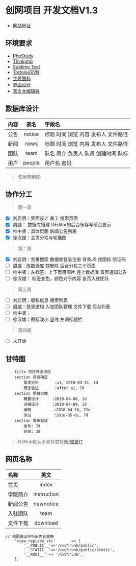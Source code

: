 创网项目 开发文档V1.3
===============

* [网站地址](http://www.jdcyxy.cn/)

## 环境要求
* [PhpStudy](http://www.phpstudy.net/)
* [Thinkphp](https://www.kancloud.cn/manual/thinkphp5/118003)
* [Sublime Text](https://www.sublimetext.com/)
* [TortoiseSVN](https://tortoisesvn.net/)
* [主要图标](http://www.iconfont.cn/collections/detail?spm=a313x.7781069.0.da5a778a4&cid=4878)
* [界面设计](https://modao.cc/app/P5kzvXayQg2Uls9ymA9BPVax28PyaY9)
* [富文本编辑器](https://www.kancloud.cn/phper123/tools/289772)

## 数据库设计
| 内容 | 表名 | 字段名 | 
| - | :-: | :- | 
| 公告 | notice | 标题 时间 浏览 内容 发布人 文件路径 | 
| 新闻 | news | 标题 时间 浏览 内容 发布人 文件路径 | 
| 团队 | team | 队名 简介 负责人 队员 创建时间 队标 |
| 用户 | people | 用户名 密码 |
>使用软删除

## 协作分工
>第一周

- [x] 刘启明：界面设计 美工 搜索页面
- [x] 周威： 数据库搭建 UEditor的后台保存与前台显示
- [x] 帅中贤：具体页面 新闻公告列表
- [x] 徐汉雄：主页分栏与轮播图

>第二周

- [x] 刘启明：完善搜索 数据库登录注册 背景JS 找图标 验证码
- [ ] 周威：改数据库 软删除 后台分栏三个页面
- [ ] 帅中贤：左标签，上下页用图片 连上数据库 首页通知公告
- [ ] 徐汉雄： 标签变色，颜色对于内容 首页入驻团队

>第三周

- [ ] 刘启明：版权信息 搜索列表
- [ ] 周威：登录逻辑 入驻团队管理 文件下载 后台列表
- [ ] 帅中贤：
- [ ] 徐汉雄：图标改小 竖线 左调标题栏

>第四周

- [ ] 未开始

## 甘特图
```gantt
    title 项目开发流程
    section 项目确定
        需求分析       :a1, 2018-03-31, 1d
        概念验证       :after a1, 7d
    section 项目实施
        概要设计      :2018-04-08, 1d
        详细设计      :2018-04-09, 1d
        编码          :2018-04-10, 21d
        测试          :2018-05-01, 7d
    section 发布验收
        发布: 7d
        验收: 3d
```
>GitHub默认不支持甘特图[(预览)*](https://www.zybuluo.com/isProSS/note/1121533)

## 网页名称
| 名称 | 英文 |
| :- | :-: |
| 首页 | index |
| 学院简介 | instruction |
| 新闻公告 | newnotice |
| 入驻团队 | team |
| 文件下载 | download |
``` 
// 视图输出字符串内容替换
    'view_replace_str'       => [
        '__PUBLIC__'=>'/cw/trunk/public',
        '__STATIC__'=>'/cw/trunk/public/static',
        '__ROOT__' => '/cw/trunk',
    ],
```